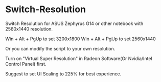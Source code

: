# Switch-Resolution
Switch Resolution for ASUS Zephyrus G14 or other notebook with 2560x1440 resolution.

Win + Alt + PgUp to set 3200x1800
Win + Alt + PgUp to set 2560x1440

Or you can modify the script to your own resolution.

Turn on "Virtual Super Resolution" in Radeon Software(Or Nvidia/Intel Control Panel) first.

Suggest to set UI Scaling to 225% for best experience.
